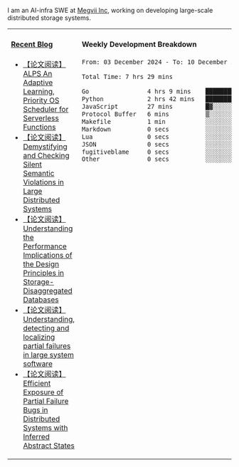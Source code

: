 I am an AI-infra SWE at [Megvii Inc](https://en.megvii.com/), working on developing large-scale distributed storage systems.

<table width="960px">
<tr>
<td valign="top" width="50%">

#### <a href="https://www.kongjun18.me" target="_blank">Recent Blog</a>

<!-- BLOG-POST-LIST:START -->
- [【论文阅读】ALPS An Adaptive Learning, Priority OS Scheduler for Serverless Functions](https://kongjun18.github.io/posts/alps-an-adaptive-learning-priority-os-scheduler-for-serverless-functions/)
- [【论文阅读】Demystifying and Checking Silent Semantic Violations in Large Distributed Systems](https://kongjun18.github.io/posts/demystifying-and-checking-silent-semantic-violations-in-large-distributed-systems/)
- [【论文阅读】Understanding the Performance Implications of the Design Principles in Storage-Disaggregated Databases](https://kongjun18.github.io/posts/understanding-the-performance-implications-of-the-design-principles-in-storage-disaggregated-databases/)
- [【论文阅读】Understanding, detecting and localizing partial failures in large system software](https://kongjun18.github.io/posts/understanding-detecting-and-localizing-partial-failures-in-large-system-software/)
- [【论文阅读】Efficient Exposure of Partial Failure Bugs in Distributed Systems with Inferred Abstract States](https://kongjun18.github.io/posts/efficient-exposure-of-partial-failure-bugs-in-distributed-systems-with-inferred-abstract-states/)
<!-- BLOG-POST-LIST:END -->

</td>
<td valign="top" width="50%">

#### Weekly Development Breakdown

<!--START_SECTION:waka-->

```txt
From: 03 December 2024 - To: 10 December 2024

Total Time: 7 hrs 29 mins

Go                4 hrs 9 mins    ██████████████░░░░░░░░░░░   55.59 %
Python            2 hrs 42 mins   █████████░░░░░░░░░░░░░░░░   36.16 %
JavaScript        27 mins         █▓░░░░░░░░░░░░░░░░░░░░░░░   06.17 %
Protocol Buffer   6 mins          ▒░░░░░░░░░░░░░░░░░░░░░░░░   01.36 %
Makefile          1 min           ░░░░░░░░░░░░░░░░░░░░░░░░░   00.42 %
Markdown          0 secs          ░░░░░░░░░░░░░░░░░░░░░░░░░   00.14 %
Lua               0 secs          ░░░░░░░░░░░░░░░░░░░░░░░░░   00.10 %
JSON              0 secs          ░░░░░░░░░░░░░░░░░░░░░░░░░   00.04 %
fugitiveblame     0 secs          ░░░░░░░░░░░░░░░░░░░░░░░░░   00.01 %
Other             0 secs          ░░░░░░░░░░░░░░░░░░░░░░░░░   00.01 %
```

<!--END_SECTION:waka-->
</td>
</tr>

</table>

